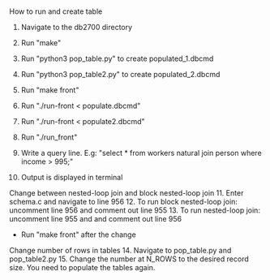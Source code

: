 \
How to run and create table

1. Navigate to the db2700 directory
2. Run "make"
3. Run "python3 pop_table.py" to create populated_1.dbcmd
4. Run "python3 pop_table2.py" to create populated_2.dbcmd
5. Run "make front"
6. Run "./run-front < populate.dbcmd"
7. Run "./run-front < populate2.dbcmd"
8. Run "./run_front"

9. Write a query line. E.g: "select * from workers natural join person where income > 995;"
10. Output is displayed in terminal

Change between nested-loop join and block nested-loop join
11. Enter schema.c and navigate to line 956
12. To run block nested-loop join: uncomment line 956 and comment out line 955
13. To run nested-loop join: uncomment line 955 and and comment out line 956 
-   Run "make front" after the change

Change number of rows in tables
14. Navigate to pop_table.py and pop_table2.py
15. Change the number at N_ROWS to the desired record size. You need to populate the tables again. 


